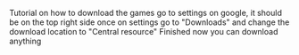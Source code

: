Tutorial on how to download the games
go to settings on google, it should be on the top right side
once on settings go to "Downloads" and change the download location to "Central resource"
Finished now you can download anything
